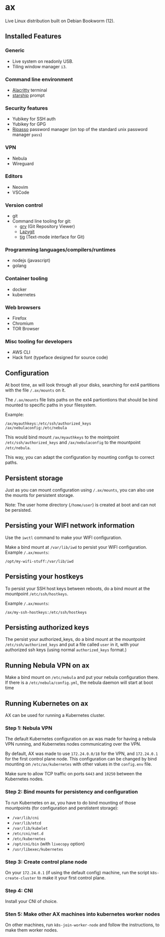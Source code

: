 # ax

Live Linux distribution built on Debian Bookworm (12).

## Installed Features

### Generic

* Live system on readonly USB.
* Tiling window manager `i3`.

### Command line environment

* [Alacritty](https://github.com/alacritty/alacritty) terminal
* [starship](https://starship.rs/) prompt

### Security features

* Yubikey for SSH auth
* Yubikey for GPG
* [Ripasso](https://github.com/cortex/ripasso/) password manager (on top of the standard unix password manager `pass`)

### VPN

* Nebula
* Wireguard

### Editors

* Neovim
* VSCode

### Version control

* git
* Command line tooling for git:
	* [grv](https://github.com/rgburke/grv) (Git Repository Viewer)
	* [Lazygit](https://github.com/jesseduffield/lazygit) 
	* [tig](https://github.com/jonas/tig) (Text-mode interface for Git)

### Programming languages/compilers/runtimes

* nodejs (javascript)
* golang

### Container tooling

* docker
* kubernetes

### Web browsers

* Firefox
* Chromium
* TOR Browser

### Misc tooling for developers

* AWS CLI
* Hack font (typeface designed for source code)

## Configuration

At boot time, ax will look through all your disks, searching for ext4 partitions with the file `/.ax/mounts` on it.

The `/.ax/mounts` file lists paths on the ext4 partiontions that should be bind mounted to specific paths in your filesystem.

Example:

```
/ax/myauthkeys:/etc/ssh/authorized_keys
/ax/nebulaconfig:/etc/nebula
```

This would bind mount `/ax/myauthkeys` to the mointpoint `/etc/ssh/authorized_keys` and `/ax/nebulaconfig` to the mountpoint `/etc/nebula`.

This way, you can adapt the configuration by mounting configs to correct paths.

## Persistent storage

Just as you can mount configuration using `/.ax/mounts`, you can also use the mounts for persistent storage.

Note: The user home directory (`/home/user`) is created at boot and can not be persisted.

## Persisting your WIFI network information

Use the `iwctl` command to make your WIFI configuration.

Make a bind mount at `/var/lib/iwd` to persist your WIFI configuration. Example `/.ax/mounts`:

```
/opt/my-wifi-stuff:/var/lib/iwd
```

## Persisting your hostkeys

To persist your SSH host keys between reboots, do a bind mount at the mountpoint `/etc/ssh/hostkeys`.

Example `/.ax/mounts`:

```
/ax/my-ssh-hostkeys:/etc/ssh/hostkeys
```

## Persisting authorized keys

The persist your authorized_keys, do a bind mount at the mountpoint `/etc/ssh/authorized_keys` and put a file called `user` in it, with your authorized ssh keys (using normal `authorized_keys` format.)

## Running Nebula VPN on ax

Make a bind mount on `/etc/nebula` and put your nebula configuration there. If there is a `/etc/nebula/config.yml`, the nebula daemon will start at boot time

## Running Kubernetes on ax

AX can be used for running a Kubernetes cluster.

### Step 1: Nebula VPN

The default Kubernetes configuration on ax was made for having a nebula VPN running, and Kubernetes nodes communicating over the VPN.

By default, AX was made to use `172.24.0.0/18` for the VPN, and `172.24.0.1` for the first control plane node. This configuration can be changed by bind mounting on `/etc/ax/kubernetes` with other values in the `config.env` file.

Make sure to allow TCP traffic on ports `6443` and `10250` between the Kubernetes nodes.

### Step 2: Bind mounts for persistency and configuration

To run Kubernetes on ax, you have to do bind mounting of those mountpoints (for configuration and perstistent storage):

* `/var/lib/cni`
* `/var/lib/etcd`
* `/var/lib/kubelet`
* `/etc/cni/net.d`
* `/etc/kubernetes`
* `/opt/cni/bin` (with `livecopy` option)
* `/usr/libexec/kubernetes`

### Step 3: Create control plane node

On your `172.24.0.1` (if using the default config) machine, run the script `k8s-create-cluster` to make it your first control plane.

### Step 4: CNI

Install your CNI of choice.

### Sten 5: Make other AX machines into kubernetes worker nodes

On other machines, run `k8s-join-worker-node` and follow the instructions, to make them worker nodes.